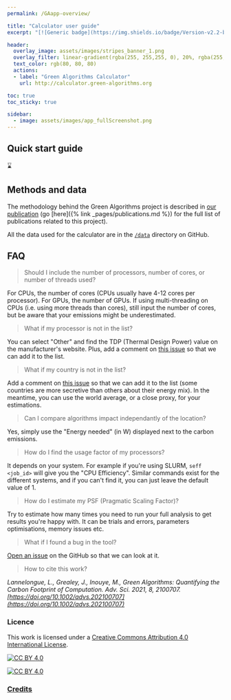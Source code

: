 ```yaml
---
permalink: /GAapp-overview/

title: "Calculator user guide"
excerpt: "[![Generic badge](https://img.shields.io/badge/Version-v2.2-blue.svg)](https://shields.io/) [![Maintenance](https://img.shields.io/badge/Maintained%3F-yes-green.svg)](https://GitHub.com/Naereen/StrapDown.js/graphs/commit-activity) [![Open Source? Yes!](https://badgen.net/badge/Open%20Source%20%3F/Yes%21/purple?icon=github)](https://github.com/Naereen/badges/)"

header:
  overlay_image: assets/images/stripes_banner_1.png
  overlay_filter: linear-gradient(rgba(255, 255,255, 0), 20%, rgba(255, 255, 255, 1))
  text_color: rgb(80, 80, 80)
  actions:
  - label: "Green Algorithms Calculator"
    url: http://calculator.green-algorithms.org

toc: true
toc_sticky: true

sidebar:
  - image: assets/images/app_fullScreenshot.png
---
```


<!-- TODO: remove the app screenshot on small devices -->

## Quick start guide

<!-- TODO: app quick start guide -->
:hourglass:

## Methods and data

The methodology behind the Green Algorithms project is described in [our publication](https://onlinelibrary.wiley.com/doi/10.1002/advs.202100707) (go [here]({% link _pages/publications.md %}) for the full list of publications related to this project).

All the data used for the calculator are in the [`/data`](https://github.com/GreenAlgorithms/green-algorithms-tool/tree/master/data) directory on GitHub.

## FAQ

> Should I include the number of processors, number of cores, or number of threads used?

For CPUs, the number of cores (CPUs usually have 4-12 cores per processor). For GPUs, the number of GPUs.
If using multi-threading on CPUs (i.e. using more threads than cores), still input the number of cores,
but be aware that your emissions might be underestimated.

> What if my processor is not in the list?

You can select "Other" and find the TDP (Thermal Design Power) value on the manufacturer's website.
Plus, add a comment on [this issue](https://github.com/GreenAlgorithms/green-algorithms-tool/issues/1) so that we can add it to the list.

> What if my country is not in the list?

Add a comment on [this issue](https://github.com/GreenAlgorithms/green-algorithms-tool/issues/2) so that we can add it to the list
(some countries are more secretive than others about their energy mix).
In the meantime, you can use the world average, or a close proxy, for your estimations.

> Can I compare algorithms impact independantly of the location?

Yes, simply use the "Energy needed" (in W) displayed next to the carbon emissions.

> How do I find the usage factor of my processors?

It depends on your system. For example if you're using SLURM, `seff <job_id>` will give you the "CPU Efficiency".
Similar commands exist for the different systems, and if you can't find it, you can just leave the default value of 1.

> How do I estimate my PSF (Pragmatic Scaling Factor)?

Try to estimate how many times you need to run your full analysis to get results you're happy with.
It can be trials and errors, parameters optimisations, memory issues etc.

> What if I found a bug in the tool?

[Open an issue](https://github.com/GreenAlgorithms/green-algorithms-tool/issues) on the GitHub so that we can look at it.

> How to cite this work?

_Lannelongue, L., Grealey, J., Inouye, M., Green Algorithms: Quantifying the Carbon Footprint of Computation. Adv. Sci. 2021, 8, 2100707. [https://doi.org/10.1002/advs.202100707](https://doi.org/10.1002/advs.202100707)_

### Licence

This work is licensed under a
[Creative Commons Attribution 4.0 International License][cc-by].

[![CC BY 4.0][cc-by-shield]][cc-by]

[![CC BY 4.0][cc-by-image]][cc-by]

[cc-by]: http://creativecommons.org/licenses/by/4.0/
[cc-by-image]: https://i.creativecommons.org/l/by/4.0/88x31.png
[cc-by-shield]: https://img.shields.io/badge/License-CC%20BY%204.0-lightgrey.svg

### [Credits](https://github.com/GreenAlgorithms/green-algorithms-tool)
